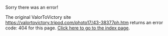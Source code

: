 

Sorry there was an error!

The original ValorToVictory site https://valortovictory.tripod.com/photo17/43-38377ph.htm returns an error code: 404 for this page. [Click here to go to the index page](../index.md).
